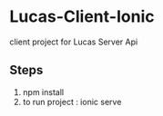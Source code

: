# Lucas-Client-Ionic
client project for Lucas Server Api

Steps
-----
1. npm install
2. to run project : ionic serve
